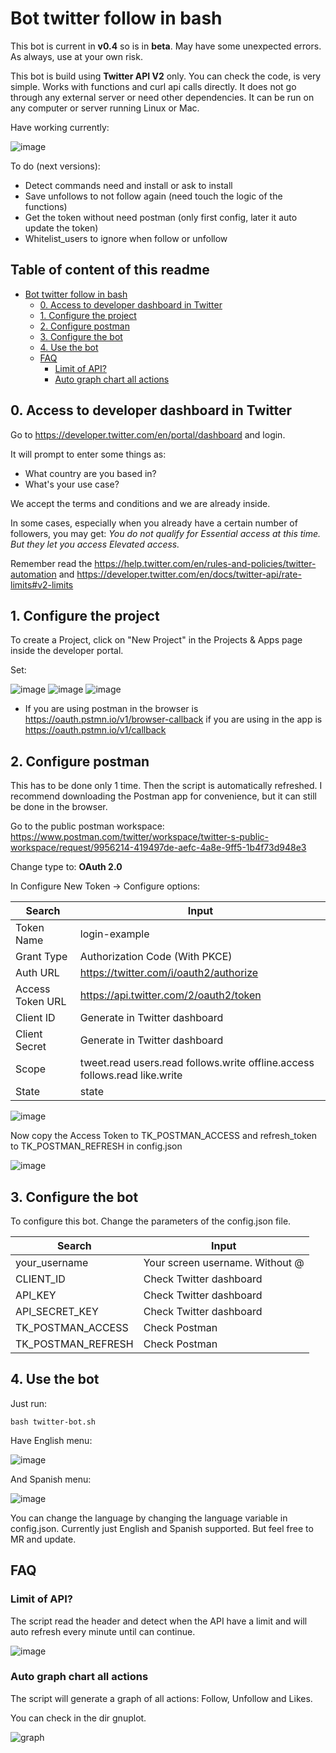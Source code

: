 # Bot twitter follow in bash

This bot is current in **v0.4** so is in **beta**. May have some unexpected errors. As always, use at your own risk.

This bot is build using **Twitter API V2** only. You can check the code, is very simple. Works with functions and curl api calls directly. It does not go through any external server or need other dependencies. It can be run on any computer or server running Linux or Mac.

Have working currently:

![image](https://user-images.githubusercontent.com/15265490/220315110-63485b7d-f536-4384-bcfd-88590c90ff78.png)

To do (next versions):
* Detect commands need and install or ask to install
* Save unfollows to not follow again (need touch the logic of the functions)
* Get the token without need postman (only first config, later it auto update the token)
* Whitelist_users to ignore when follow or unfollow

## Table of content of this readme
- [Bot twitter follow in bash](#bot-twitter-follow-in-bash)
  * [0. Access to developer dashboard in Twitter](#0-access-to-developer-dashboard-in-twitter)
  * [1. Configure the project](#1-configure-the-project)
  * [2. Configure postman](#2-configure-postman)
  * [3. Configure the bot](#3-configure-the-bot)
  * [4. Use the bot](#4-use-the-bot)
  * [FAQ](#faq)
    + [Limit of API?](#limit-of-api-)
    + [Auto graph chart all actions](#auto-graph-chart-all-actions)

## 0. Access to developer dashboard in Twitter

Go to https://developer.twitter.com/en/portal/dashboard and login.

It will prompt to enter some things as: 
* What country are you based in?
* What's your use case?

We accept the terms and conditions and we are already inside.

In some cases, especially when you already have a certain number of followers, you may get: _You do not qualify for Essential access at this time. But they let you access Elevated access._

Remember read the https://help.twitter.com/en/rules-and-policies/twitter-automation and https://developer.twitter.com/en/docs/twitter-api/rate-limits#v2-limits

## 1. Configure the project

To create a Project, click on "New Project" in the Projects & Apps page inside the developer portal.

Set:

![image](https://user-images.githubusercontent.com/15265490/220286288-5a828327-2dda-426f-8757-567d02c7bee2.png)
![image](https://user-images.githubusercontent.com/15265490/220286355-e9968160-ed51-4178-bbd4-f99bdfbaa4e0.png)
![image](https://user-images.githubusercontent.com/15265490/220305251-3ed8c2f3-33a5-4409-b210-8da48930a312.png)
* If you are using postman in the browser is https://oauth.pstmn.io/v1/browser-callback if you are using in the app is https://oauth.pstmn.io/v1/callback


## 2. Configure postman

This has to be done only 1 time. Then the script is automatically refreshed. I recommend downloading the Postman app for convenience, but it can still be done in the browser.

Go to the public postman workspace: https://www.postman.com/twitter/workspace/twitter-s-public-workspace/request/9956214-419497de-aefc-4a8e-9ff5-1b4f73d948e3

Change type to: **OAuth 2.0**

In Configure New Token -> Configure options:

| Search  | Input |
| ------------- | ------------- |
| Token Name  | login-example  |
| Grant Type  | Authorization Code (With PKCE)  |
| Auth URL  | https://twitter.com/i/oauth2/authorize  |
| Access Token URL  | https://api.twitter.com/2/oauth2/token  |
| Client ID  | Generate in Twitter dashboard  |
| Client Secret  | Generate in Twitter dashboard  |
| Scope  | tweet.read users.read follows.write offline.access follows.read like.write  |
| State  | state  |

![image](https://user-images.githubusercontent.com/15265490/220308941-f03d40dd-9934-4eeb-9977-fa7a0ae5d418.png)

Now copy the Access Token to TK_POSTMAN_ACCESS and refresh_token to TK_POSTMAN_REFRESH in config.json

![image](https://user-images.githubusercontent.com/15265490/220314293-a8fdac09-d997-4bd1-bd98-f45d4de562dc.png)

## 3. Configure the bot

To configure this bot. Change the parameters of the config.json file.

| Search  | Input |
| ------------- | ------------- |
| your_username  | Your screen username. Without @  |
| CLIENT_ID  | Check Twitter dashboard  |
| API_KEY  | Check Twitter dashboard  |
| API_SECRET_KEY  | Check Twitter dashboard  |
| TK_POSTMAN_ACCESS  | Check Postman  |
| TK_POSTMAN_REFRESH  | Check Postman  |

## 4. Use the bot

Just run:

``bash twitter-bot.sh``

Have English menu:

![image](https://user-images.githubusercontent.com/15265490/220546238-8a9fca98-ccce-4e85-8dba-b4d4ff79d58d.png)

And Spanish menu:

![image](https://user-images.githubusercontent.com/15265490/220546306-60ba4f19-726d-46b5-804d-24b38881a7b2.png)

You can change the language by changing the language variable in config.json. Currently just English and Spanish supported. But feel free to MR and update.

## FAQ

### Limit of API?

The script read the header and detect when the API have a limit and will auto refresh every minute until can continue.

![image](https://user-images.githubusercontent.com/15265490/220545805-405207eb-22e8-4383-9ea6-9412c68e152b.png)

### Auto graph chart all actions

The script will generate a graph of all actions: Follow, Unfollow and Likes.

You can check in the dir gnuplot.

![graph](https://user-images.githubusercontent.com/15265490/235502987-6753baab-059a-4474-970e-dc8a88208c46.png)
